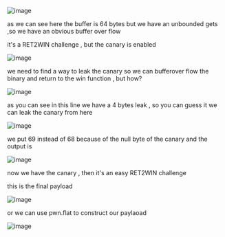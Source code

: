 ![image](https://github.com/CMDJO-QAIS/CTF-Writeups/assets/160439920/88ed6565-1498-4ccf-ab30-ad893a0b0e5f)

as we can see here the buffer is 64 bytes but we have an unbounded gets ,so we have an obvious buffer over flow

it's a RET2WIN challenge , but the canary is enabled 

![image](https://github.com/CMDJO-QAIS/CTF-Writeups/assets/160439920/33f1e988-e784-4505-ba1c-b8d80f296a9f)

we need to find a way to leak the canary so we can bufferover flow the binary and return to the win function , but how?

![image](https://github.com/CMDJO-QAIS/CTF-Writeups/assets/160439920/63db0f42-06f7-4924-9411-42a73c9afdc4)

as you can see in this line we have a 4 bytes leak , so you can guess it we can leak the canary from here

![image](https://github.com/CMDJO-QAIS/CTF-Writeups/assets/160439920/174381cf-9c43-48da-9b9b-dba48b7060d8)

we put 69 instead of 68 because of the null byte of the canary and the output is

![image](https://github.com/CMDJO-QAIS/CTF-Writeups/assets/160439920/4a885c0f-705f-4180-a65e-db86782082ae)

now we have the canary , then it's an easy RET2WIN challenge

this is the final payload 

![image](https://github.com/CMDJO-QAIS/CTF-Writeups/assets/160439920/43a0d1f7-49ce-40d3-8dad-45e8648e8dd2)

or we can use pwn.flat to construct our paylaoad

![image](https://github.com/CMDJO-QAIS/CTF-Writeups/assets/160439920/af1720e0-fffe-438e-a9bc-07974ab161d8)



